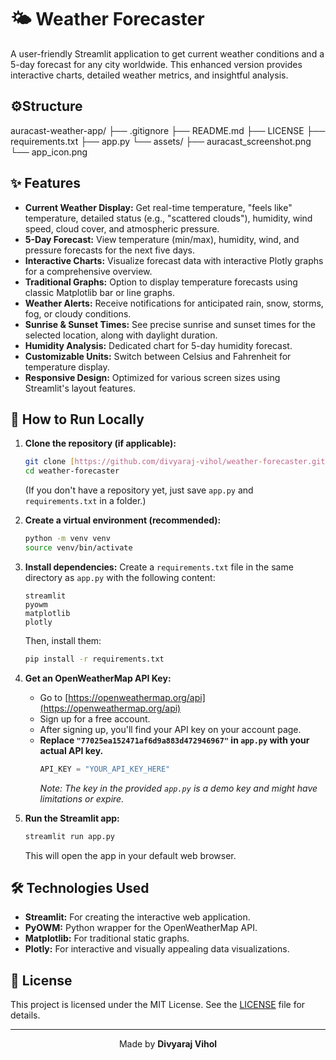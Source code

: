 # 🌤️ Weather Forecaster

A user-friendly Streamlit application to get current weather conditions and a 5-day forecast for any city worldwide. This enhanced version provides interactive charts, detailed weather metrics, and insightful analysis.


## ⚙️Structure
auracast-weather-app/
├── .gitignore
├── README.md
├── LICENSE
├── requirements.txt
├── app.py
└── assets/
    ├── auracast_screenshot.png
    └── app_icon.png

## ✨ Features

* **Current Weather Display:** Get real-time temperature, "feels like" temperature, detailed status (e.g., "scattered clouds"), humidity, wind speed, cloud cover, and atmospheric pressure.
* **5-Day Forecast:** View temperature (min/max), humidity, wind, and pressure forecasts for the next five days.
* **Interactive Charts:** Visualize forecast data with interactive Plotly graphs for a comprehensive overview.
* **Traditional Graphs:** Option to display temperature forecasts using classic Matplotlib bar or line graphs.
* **Weather Alerts:** Receive notifications for anticipated rain, snow, storms, fog, or cloudy conditions.
* **Sunrise & Sunset Times:** See precise sunrise and sunset times for the selected location, along with daylight duration.
* **Humidity Analysis:** Dedicated chart for 5-day humidity forecast.
* **Customizable Units:** Switch between Celsius and Fahrenheit for temperature display.
* **Responsive Design:** Optimized for various screen sizes using Streamlit's layout features.

## 🚀 How to Run Locally

1.  **Clone the repository (if applicable):**
    ```bash
    git clone [https://github.com/divyaraj-vihol/weather-forecaster.git](https://github.com/divyaraj-vihol/weather-forecaster.git)
    cd weather-forecaster
    ```
    (If you don't have a repository yet, just save `app.py` and `requirements.txt` in a folder.)

2.  **Create a virtual environment (recommended):**
    ```bash
    python -m venv venv
    source venv/bin/activate 
    ```

3.  **Install dependencies:**
    Create a `requirements.txt` file in the same directory as `app.py` with the following content:
    ```
    streamlit
    pyowm
    matplotlib
    plotly
    ```
    Then, install them:
    ```bash
    pip install -r requirements.txt
    ```

4.  **Get an OpenWeatherMap API Key:**
    * Go to [https://openweathermap.org/api](https://openweathermap.org/api)
    * Sign up for a free account.
    * After signing up, you'll find your API key on your account page.
    * **Replace `"77025ea152471af6d9a883d472946967"` in `app.py` with your actual API key.**
        ```python
        API_KEY = "YOUR_API_KEY_HERE"
        ```
        *Note: The key in the provided `app.py` is a demo key and might have limitations or expire.*

5.  **Run the Streamlit app:**
    ```bash
    streamlit run app.py
    ```
    This will open the app in your default web browser.

## 🛠️ Technologies Used

* **Streamlit:** For creating the interactive web application.
* **PyOWM:** Python wrapper for the OpenWeatherMap API.
* **Matplotlib:** For traditional static graphs.
* **Plotly:** For interactive and visually appealing data visualizations.

## 📄 License

This project is licensed under the MIT License. See the [LICENSE](LICENSE) file for details.

---

<p align="center">Made by <b>Divyaraj Vihol</b></p>